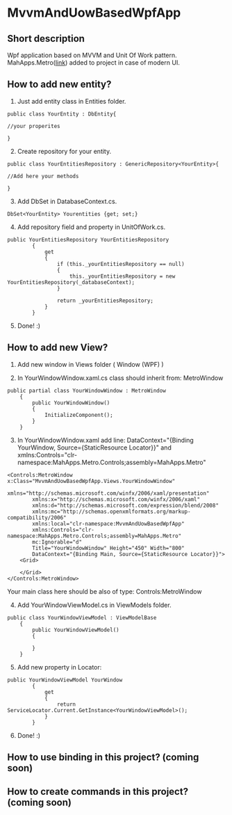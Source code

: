 # MvvmAndUowBasedWpfApp
## Short description
Wpf application based on MVVM and Unit Of Work pattern. MahApps.Metro([link](https://github.com/MahApps/MahApps.Metro)) added to project in case of modern UI.
## How to add new entity?
1. Just add entity class in Entities folder.

~~~~
public class YourEntity : DbEntity{

//your properites

}
~~~~

2. Create repository for your entity.

~~~~
public class YourEntitiesRepository : GenericRepository<YourEntity>{

//Add here your methods

}
~~~~

3. Add DbSet in DatabaseContext.cs.

~~~~
DbSet<YourEntity> Yourentities {get; set;}
~~~~

4. Add repository field and property in UnitOfWork.cs.

~~~~
public YourEntitiesRepository YourEntitiesRepository
        {
            get
            {
                if (this._yourEntitiesRepository == null)
                {
                    this._yourEntitiesRepository = new YourEntitiesRepository(_databaseContext);
                }

                return _yourEntitiesRepository;
            }
        }
~~~~

5. Done! :)

## How to add new View? 

1. Add new window in Views folder ( Window (WPF) )

2. In YourWindowWindow.xaml.cs class should inherit from: MetroWindow

~~~~
public partial class YourWindowWindow : MetroWindow
    {
        public YourWindowWindow()
        {
            InitializeComponent();
        }
    }
~~~~

3. In YourWindowWindow.xaml add line: DataContext="{Binding YourWindow, Source={StaticResource Locator}}" and xmlns:Controls="clr-namespace:MahApps.Metro.Controls;assembly=MahApps.Metro"

~~~~
<Controls:MetroWindow x:Class="MvvmAndUowBasedWpfApp.Views.YourWindowWindow"
        xmlns="http://schemas.microsoft.com/winfx/2006/xaml/presentation"
        xmlns:x="http://schemas.microsoft.com/winfx/2006/xaml"
        xmlns:d="http://schemas.microsoft.com/expression/blend/2008"
        xmlns:mc="http://schemas.openxmlformats.org/markup-compatibility/2006"
        xmlns:local="clr-namespace:MvvmAndUowBasedWpfApp"
        xmlns:Controls="clr-namespace:MahApps.Metro.Controls;assembly=MahApps.Metro"
        mc:Ignorable="d"
        Title="YourWindowWindow" Height="450" Width="800"
        DataContext="{Binding Main, Source={StaticResource Locator}}">
    <Grid>
        
    </Grid>
</Controls:MetroWindow>
~~~~

Your main class here should be also of type: Controls:MetroWindow 

4. Add YourWindowViewModel.cs in ViewModels folder.

~~~~
public class YourWindowViewModel : ViewModelBase
    {
        public YourWindowViewModel()
        {
            
        }
    }
~~~~

5. Add new property in Locator:
~~~~
public YourWindowViewModel YourWindow
        {
            get
            {
                return ServiceLocator.Current.GetInstance<YourWindowViewModel>();
            }
        }
~~~~

6. Done! :)

## How to use binding in this project? (coming soon)
## How to create commands in this project? (coming soon)
